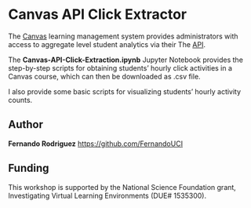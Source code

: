 
# Canvas API Click Extractor

The <a href="https://www.canvaslms.com/?lead_source_description=instructure.com_" target="_blank">Canvas</a> learning management system provides administrators with access to aggregate level student analytics via their The <a href="https://canvas.instructure.com/doc/api/" target="_blank">API</a>. 
 
The <b>Canvas-API-Click-Extraction.ipynb</b> Jupyter Notebook provides the step-by-step scripts for obtaining students’ hourly click activities in a Canvas course, which can then be downloaded as .csv file.

I also provide some basic scripts for visualizing students’ hourly activity counts. 



## Author

**Fernando Rodriguez** https://github.com/FernandoUCI

## Funding

This workshop is supported by the National Science Foundation grant, Investigating Virtual Learning Environments (DUE# 1535300).

